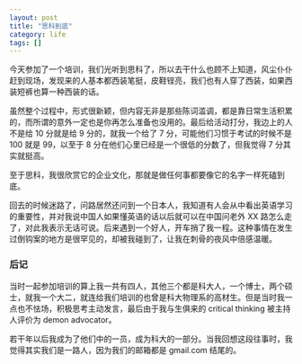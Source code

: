 ```yaml
---
layout: post
title: "思科到底"
category: life
tags: []
---
```




今天参加了一个培训，我们光听到思科了，所以去干什么也顾不上知道，风尘仆仆赶到现场，发现来的人基本都西装笔挺，皮鞋锃亮，我们也有人穿了西装，如果西装短裤也算一种西装的话。


虽然整个过程中，形式很新颖，但内容无非是那些陈词滥调，都是靠日常生活积累的，而所谓的意外一定也是你再怎么准备也没用的。最后给活动打分，我边上的人不是给 10 分就是给 9 分的，就我一个给了 7 分，可能他们习惯于考试的时候不是 100 就是 99，以至于 8 分在他们心里已经是一个很低的分数了，但我觉得 7 分其实就挺高。


至于思科，我很欣赏它的企业文化，那就是做任何事都要像它的名字一样死磕到底。


回去的时候迷路了，问路居然还问到一个日本人，我知道有人会从中看出英语学习的重要性，并对我说中国人如果懂英语的话以后就可以在中国问老外 XX 路怎么走了，对此我表示无话可说。后来遇到一个好人，开车捎了我一程。这种事情在发生过倒钩案的地方是很罕见的，却被我碰到了，让我在刺骨的夜风中倍感温暖。

### 后记

当时一起参加培训的算上我一共有四人，其他三个都是科大人，一个博士，两个硕士，就我一个大二，就连给我们培训的也曾是科大物理系的高材生。但是当时我一点也不怯场，积极思考主动发言，最后由于我与生俱来的 critical thinking 被主持人评价为 demon advocator。


若干年以后我成为了他们中的一员，成为科大的一部分。当我回想这段往事时，我觉得其实我们是一路人，因为我们的邮箱都是 gmail.com 结尾的。
